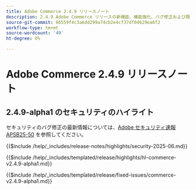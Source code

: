 ```yaml
---
title: Adobe Commerce 2.4.9 リリースノート
description: 2.4.9 Adobe Commerce リリースの新機能、機能強化、バグ修正および既知の問題について説明します。
source-git-commit: 66559f4c3a6dd299a74cb2e4cf37df0d629ea6f2
workflow-type: tm+mt
source-wordcount: '49'
ht-degree: 0%

---
```



# Adobe Commerce 2.4.9 リリースノート

## 2.4.9-alpha1 のセキュリティのハイライト

セキュリティのバグ修正の最新情報については、[Adobe セキュリティ速報 APSB25-50](https://helpx.adobe.com/security/products/magento/apsb25-50.html) を参照してください。

{{$include /help/_includes/release-notes/highlights/security-2025-06.md}}

<!-- Highlights in v2.4.9-alpha1 -->

{{$include /help/_includes/templated/release/highlights/hl-commerce-v2.4.9-alpha1.md}}

<!-- Fixed issues in v2.4.9-alpha1 -->

{{$include /help/_includes/templated/release/fixed-issues/commerce-v2.4.9-alpha1.md}}
